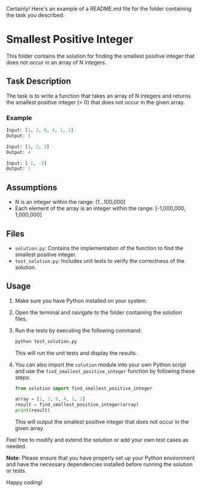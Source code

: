 Certainly! Here's an example of a README.md file for the folder containing the task you described:

# Smallest Positive Integer

This folder contains the solution for finding the smallest positive integer that does not occur in an array of N integers.

## Task Description

The task is to write a function that takes an array of N integers and returns the smallest positive integer (> 0) that does not occur in the given array.

### Example

```python
Input: [1, 3, 6, 4, 1, 2]
Output: 5

Input: [1, 2, 3]
Output: 4

Input: [-1, -3]
Output: 1
```

## Assumptions

- N is an integer within the range: [1...100,000]
- Each element of the array is an integer within the range: [-1,000,000, 1,000,000]

## Files

- `solution.py`: Contains the implementation of the function to find the smallest positive integer.
- `test_solution.py`: Includes unit tests to verify the correctness of the solution.

## Usage

1. Make sure you have Python installed on your system.
2. Open the terminal and navigate to the folder containing the solution files.
3. Run the tests by executing the following command:

   ```bash
   python test_solution.py
   ```

   This will run the unit tests and display the results.

4. You can also import the `solution` module into your own Python script and use the `find_smallest_positive_integer` function by following these steps:

   ```python
   from solution import find_smallest_positive_integer

   array = [1, 3, 6, 4, 1, 2]
   result = find_smallest_positive_integer(array)
   print(result)
   ```

   This will output the smallest positive integer that does not occur in the given array.

Feel free to modify and extend the solution or add your own test cases as needed.

**Note:** Please ensure that you have properly set up your Python environment and have the necessary dependencies installed before running the solution or tests.

Happy coding!